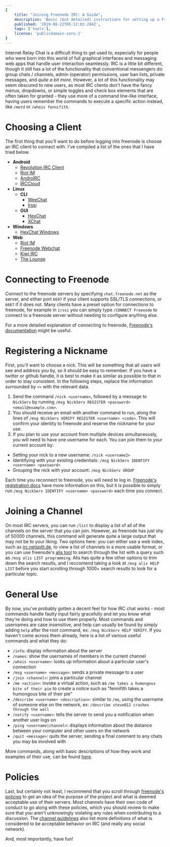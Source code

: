 ```yaml
---
{
    title: "Joining Freenode IRC: A Guide",
    description: 'Basic (but detailed) instructions for setting up a Freenode IRC account through various clients',
    published: '2019-08-22T05:12:03.284Z',
    tags: ['tools'],
    license: 'publicdomain-zero-1'
}
---
```


Internet Relay Chat is a difficult thing to get used to, especially for people who were born into this world of full graphical interfaces and messaging web apps that handle user interaction seamlessly. IRC is a little bit different, though it still has a lot of the functionality that conventional messengers do: group chats / channels, admin (operator) permissions, user ban lists, private messages, and _quite a bit more_. However, a lot of this functionality may seem obscured to new users, as most IRC clients don't have the fancy menus, dropdowns, or simple toggles and check box elements that are often taken for granted - they use more of a command line-like interface, having users remember the commands to execute a specific action instead, like `/motd` or `/whois fennifith`.

# Choosing a Client

The first thing that you'll want to do before logging into freenode is choose an IRC client to connect with. I've compiled a list of the ones that I have tried below.

- **Android**
  - [Revolution IRC Client](https://play.google.com/store/apps/details?id=io.mrarm.irc)
  - [Riot IM](https://about.riot.im/)
  - [AndroIRC](https://play.google.com/store/apps/details?id=com.androirc)
  - [IRCCloud](https://play.google.com/store/apps/details?id=com.irccloud.android)
- **Linux**
  - **CLI**
    - [WeeChat](https://weechat.org/)
    - [Irssi](https://irssi.org/)
  - **GUI**
    - [HexChat](https://hexchat.github.io/)
    - [XChat](http://xchat.org/)
- **Windows**
  - [HexChat Windows](https://www.microsoft.com/en-us/p/hexchat/9nrrbgttm4j2)
- **Web**
  - [Riot IM](https://riot.im/app/)
  - [Freenode Webchat](https://webchat.freenode.net/)
  - [Kiwi IRC](https://kiwiirc.com/)
  - [The Lounge](https://demo.thelounge.chat/)

# Connecting to Freenode

Connect to the freenode servers by specifying `chat.freenode.net` as the server, and either port `6697` if your client supports SSL/TLS connections, or `6667` if it does not. Many clients have a preset option for connections to freenode, for example in `irssi` you can simply type `/CONNECT Freenode` to connect to a freenode server without needing to configure anything else.

For a more detailed explanation of connecting to freenode, [Freenode's documentation](https://freenode.net/kb/answer/chat) might be useful.

# Registering a Nickname

First, you'll want to choose a nick. This will be something that all users will see and address you by, so it should be easy to remember. If you have a twitter or github handle, it is best to make it as similar as possible to that in order to stay consistent. In the following steps, replace the information surrounded by `<>` with the relevant data.

1. Send the command `/nick <username>`, followed by a message to `NickServ` by running `/msg NickServ REGISTER <password> <email@example.com>`. 
2. You should receive an email with another command to run, along the lines of `/msg NickServ VERIFY REGISTER <username> <code>`. This will confirm your identity to freenode and reserve the nickname for your use.
3. If you plan to use your account from multiple devices simultaneously, you will need to have one username for each. You can join them to your current account by:
  - Setting your nick to a new username: `/nick <username2>`
  - Identifying with your existing credentials: `/msg NickServ IDENTIFY <username> <password>`
  - Grouping the nick with your account: `/msg NickServ GROUP`

Each time you reconnect to freenode, you will need to log in. [Freenode's registration docs](https://freenode.net/kb/answer/registration) have more information on this, but it is possible to simply run `/msg NickServ IDENTIFY <username> <password>` each time you connect.

# Joining a Channel

On most IRC servers, you can run `/list` to display a list of all of the channels on the server that you can join. However, as freenode has just shy of 50000 channels, this command will generate quite a large output that may not be to your liking. Two options here: you can either use a web index, such as [irc.netsplit.de](http://irc.netsplit.de/channels/?net=freenode), to view a list of channels in a more usable format, or you can use freenode's [alis tool](https://freenode.net/kb/answer/findingchannels) to search through the list with a query such as `/msg alis LIST programming`. Alis has quite a few other options to trim down the search results, and I reccomend taking a look at `/msg alis HELP LIST` before you start scrolling through 1000+ search results to look for a particular topic.

# General Use

By now, you've probably gotten a decent feel for how IRC chat works - most commands handle faulty input fairly gracefully and let you know what they're doing and how to use them properly. Most commands and usernames are case insensitive, and help can usually be found by simply adding `help` after the root command, ex: `/msg NickServ HELP VERIFY`. If you haven't come across them already, here is a list of various useful commands and what they do:

- `/info`: display information about the server
- `/names`: show the usernames of members in the current channel
- `/whois <username>`: looks up information about a particular user's connection
- `/msg <username> <message>`: sends a private message to a user
- `/join <channel>`: joins a particular channel
- `/me <action>`: invoke a virtual action, such as `/me takes a humongous bite of their pie` to create a notice such as "fennifith takes a humongous bite of their pie"
- `/describe <username> <description>`: similar to `/me`, using the username of someone else on the network, ex: `/describe steve012 crashes through the wall`
- `/notify <username>`: tells the server to send you a notification when another user logs on
- `/ping <username|channel>`: displays information about the distance between your computer and other users on the network
- `/quit <message>`: quits the server, sending a final comment to any chats you may be involved with

More commands, along with basic descriptions of how they work and examples of their use, can be found [here](https://www.livinginternet.com/r/r.htm).

# Policies

Last, but certainly not least, I recommend that you scroll through [freenode's policies](https://freenode.net/policies) to get an idea of the purpose of the project and what is deemed acceptable use of their servers. Most channels have their own code of conduct to go along with these policies, which you should review to make sure that you aren't unknowingly violating any rules when contributing to a discussion. The [channel guidelines](https://freenode.net/changuide) also list more definitions of what is considered to be acceptable behavior on IRC (and really any social network).

And, most importantly, have fun!
